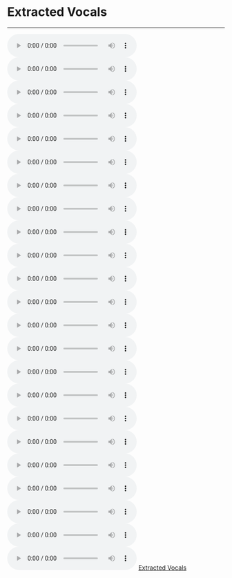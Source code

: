 # Extracted Vocals

---

![](01%20-%20View%20of%20Coma_vocals.mp3)
![](01%20-%20View%20Of%20Coma_vocals%202.mp3)
![](02%20-%20Cemeteries%20and%20Greyhound%20Busses_Voice.mp3)
![](02%20-%20Seven%20Days_vocals.mp3)
![](03%20-%20Diet%20Coke%20and%20Mentos_vocals.mp3)
![](03%20-%20Goodbye%20Mr.%20Perfection_vocals.mp3)
![](04%20-%20A%20Letter%20To%20Write_vocals.mp3)
![](04%20-%20Valuntas%20Tua_vocals.mp3)
![](05%20-%20The%20Great%20Escape_vocals.mp3)
![](05%20-%20Where%20Are%20The%20Angels%20Now_vocals.mp3)
![](06%20-%20Goodbye%20Mr.%20Perfection_vocals.mp3)
![](06%20-%20Keep%20It%20Steady_vocals.mp3)
![](07%20-%20From%20Atop%20A%20Burning%20Building_vocals.mp3)
![](08%20-%20May_vocals.mp3)
![](09%20-%20Our%20Perfect%20Ending_vocals.mp3)
![](10%20-%20When%20Open%20Air%20Becomes%20a%20Battlefield_vocals.mp3)
![](11%20-%20Life%20Is%20Just%20A%20Box%20(demo)_vocals.mp3)
![](12%20-%20Winona%20Ride-You_vocals.mp3)
![](Cemeteries.mp3)
![](Cemeteries%20and%20Greyhound%20Busses_Vocals.mp3)
![](Cemeteries%20and%20Greyhound%20Busses_Vocals%20122.mp3)
![](Deja%20Normal%20Cemeteries%20and%20Greyhound%20Buses%20Piano%20Version_Vocals.mp3)
![](Deja%20Normal%20Cemeteries%20and%20Greyhound%20Buses%20Piano%20Version_Voice.mp3)
[Extracted Vocals](Extracted%20Vocals.md)